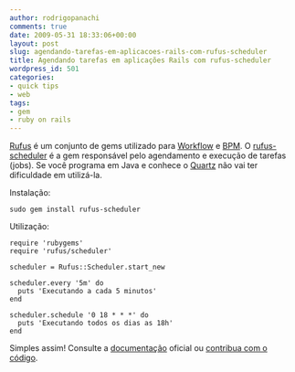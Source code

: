 ```yaml
---
author: rodrigopanachi
comments: true
date: 2009-05-31 18:33:06+00:00
layout: post
slug: agendando-tarefas-em-aplicacoes-rails-com-rufus-scheduler
title: Agendando tarefas em aplicações Rails com rufus-scheduler
wordpress_id: 501
categories:
- quick tips
- web
tags:
- gem
- ruby on rails
---
```


[Rufus](http://rufus.rubyforge.org/) é um conjunto de gems utilizado para [Workflow](http://pt.wikipedia.org/wiki/Fluxo_de_Trabalho) e [BPM](http://pt.wikipedia.org/wiki/Business_Process_Management). O [rufus-scheduler](http://rufus.rubyforge.org/rufus-scheduler/) é a gem responsável pelo agendamento e execução de tarefas (jobs). Se você programa em Java e conhece o [Quartz](http://www.opensymphony.com/quartz/wikidocs/QuickStart.html) não vai ter dificuldade em utilizá-la.

Instalação:

    
    sudo gem install rufus-scheduler


Utilização:

    
    require 'rubygems'
    require 'rufus/scheduler'
    
    scheduler = Rufus::Scheduler.start_new
    
    scheduler.every '5m' do
      puts 'Executando a cada 5 minutos'
    end
    
    scheduler.schedule '0 18 * * *' do
      puts 'Executando todos os dias as 18h'
    end


Simples assim! Consulte a [documentação](http://rufus.rubyforge.org/rufus-scheduler/) oficial ou [contribua com o código](http://github.com/jmettraux/rufus-scheduler/tree/master).
